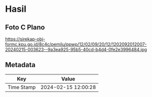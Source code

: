 # Hasil

## Foto C Plano

https://sirekap-obj-formc.kpu.go.id/8c4c/pemilu/ppwp/12/02/09/20/12/1202092012007-20240215-003623--9a3ea925-95b5-40cd-b4d4-0fe2e3996484.jpg


## Metadata

| Key        | Value               |
| ---------- | ------------------- |
| Time Stamp | 2024-02-15 12:00:28 |



